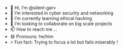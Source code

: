 - 👋 Hi, I’m @silent-garv
- 👀 I’m interested in cyber security and networking 
- 🌱 I’m currently learning ethical hacking 
- 💞️ I’m looking to collaborate on big scale projects 
- 📫 How to reach me ...
- 😄 Pronouns: he/him
- ⚡ Fun fact: Trying to focus a lot but fails miserably !

<!---
silent-garv/silent-garv is a ✨ special ✨ repository because its `README.md` (this file) appears on your GitHub profile.
You can click the Preview link to take a look at your changes.
--->
